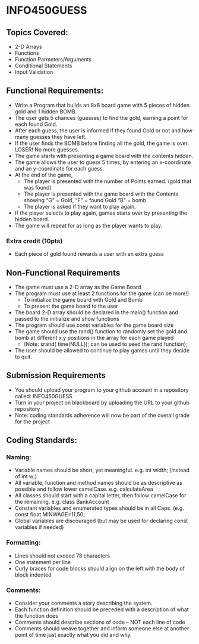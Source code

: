 # INFO450GUESS

## Topics Covered: 
- 2-D Arrays
- Functions
- Function Parmeters/Arguments
- Conditional Statements
- Input Validation

## Functional Requirements:
- Write a Program that builds an 8x8 board game with 5 pieces of hidden gold and 1 hidden BOMB.
- The user gets 5 chances (guesses) to find the gold, earning a point for each found Gold.
- After each guess, the user is informed if they found Gold or not and how many guesses they have left.
- If the user finds the BOMB before finding all the gold, the game is over. LOSER! No more guesses.
- The game starts with presenting a game board with the contents hidden.
- The game allows the user to guess 5 times, by entering an x-coordinate and an y-coordinate for each guess.
- At the end of the game,
	- The player is presented with the number of Points earned. (gold that was found)
	- The player is presented with the game board with the Contents showing “G” = Gold, “F” = found Gold “B” = bomb
	- The player is asked if they want to play again.
- If the player selects to play again, games starts over by presenting the hidden board.
- The game will repeat for as long as the player wants to play.
### Extra credit (10pts)
- Each piece of gold found rewards a user with an extra guess

## Non-Functional Requirements
- The game must use a 2-D array as the Game Board
- The program must use at least 2 functions for the game (can be more!)
	- To initialize the game board with Gold and Bomb
	- To present the game board to the user
- The board 2-D array should be declared in the main() function and passed to the initialize and show functions
- The program should use const variables for the game board size
- The game should use the rand() function to randomly set the gold and bomb at different x,y positions in the array for each game played
	- (Note: srand( time(NULL)); can be used to seed the rand function);
- The user should be allowed to continue to play games until they decide to quit.

## Submission Requirements
- You should upload your program to your github account in a repository called: INFO450GUESS
- Turn in your project on blackboard by uploading the URL to your github repository
- Note: coding standards adherence will now be part of the overall grade for the project

## Coding Standards:

### Naming:
- Variable names should be short, yet meaningful. e.g. int width; (instead of int w;)
- All variable, function and method names should be as descriptive as possible and follow lower camelCase. e.g. calculateArea
- All classes should start with a capital letter, then follow camelCase for the remaining. e.g. class BankAccount
- Constant variables and enumerated types should be in all Caps. (e.g. const float MINWAGE=11.50;
- Global variables are discouraged (but may be used for declaring const variables if needed)

### Formatting:
- Lines should not exceed 78 characters
- One statement per line
- Curly braces for code blocks should align on the left with the body of block indented

### Comments:
- Consider your comments a story describing the system.
- Each function definition should be preceded with a description of what the function does
- Comments should describe sections of code – NOT each line of code
- Comments should weave together and inform someone else at another point of time just exactly what you did and why.
